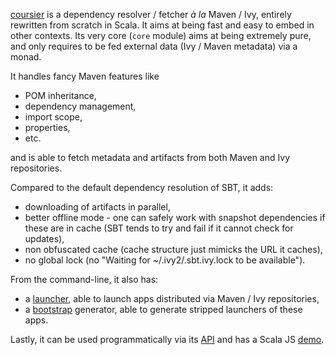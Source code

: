 [coursier](http://github.com/alexarchambault/coursier) is a dependency resolver / fetcher *à la* Maven / Ivy, entirely
rewritten from scratch in Scala. It aims at being fast and easy to embed
in other contexts. Its very core (`core` module) aims at being
extremely pure, and only requires to be fed external data (Ivy / Maven metadata) via a monad.

It handles fancy Maven features like

* POM inheritance,
* dependency management,
* import scope,
* properties,
* etc.

and is able to fetch metadata and artifacts from both Maven and Ivy repositories.

Compared to the default dependency resolution of SBT, it adds:

* downloading of artifacts in parallel,
* better offline mode - one can safely work with snapshot dependencies if these are in cache (SBT tends to try and fail if it cannot check for updates),
* non obfuscated cache (cache structure just mimicks the URL it caches),
* no global lock (no "Waiting for ~/.ivy2/.sbt.ivy.lock to be available").

From the command-line, it also has:
* a [launcher](https://github.com/alexarchambault/coursier#launch), able to launch apps distributed via Maven / Ivy repositories,
* a [bootstrap](https://github.com/alexarchambault/coursier#bootstrap) generator, able to generate stripped launchers of these apps.

Lastly, it can be used programmatically via its [API](https://github.com/alexarchambault/coursier#api) and has a Scala JS [demo](https://github.com/alexarchambault/coursier#scala-js-demo).
